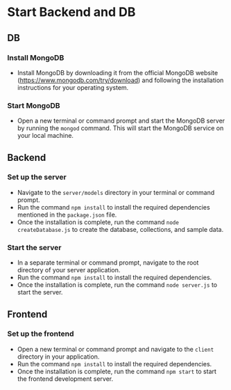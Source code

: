 # Start Backend and DB

## DB
### Install MongoDB
- Install MongoDB by downloading it from the official MongoDB website (https://www.mongodb.com/try/download) and following the installation instructions for your operating system.

### Start MongoDB
- Open a new terminal or command prompt and start the MongoDB server by running the `mongod` command. This will start the MongoDB service on your local machine.

## Backend
### Set up the server
- Navigate to the `server/models` directory in your terminal or command prompt.
- Run the command `npm install` to install the required dependencies mentioned in the `package.json` file.
- Once the installation is complete, run the command `node createDatabase.js` to create the database, collections, and sample data.

### Start the server
- In a separate terminal or command prompt, navigate to the root directory of your server application.
- Run the command `npm install` to install the required dependencies.
- Once the installation is complete, run the command `node server.js` to start the server.

## Frontend
### Set up the frontend
- Open a new terminal or command prompt and navigate to the `client` directory in your application.
- Run the command `npm install` to install the required dependencies.
- Once the installation is complete, run the command `npm start` to start the frontend development server.

